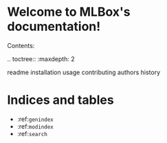 Welcome to MLBox's documentation!
======================================

Contents:

.. toctree::
   :maxdepth: 2

   readme
   installation
   usage
   contributing
   authors
   history

Indices and tables
==================

* :ref:`genindex`
* :ref:`modindex`
* :ref:`search`
